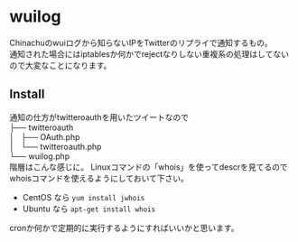 # wuilog
Chinachuのwuiログから知らないIPをTwitterのリプライで通知するもの。  
通知された場合にはiptablesか何かでrejectなりしない重複系の処理はしてないので大変なことになります。

## Install
通知の仕方がtwitteroauthを用いたツイートなので<br>
├── twitteroauth<br>
│   ├── OAuth.php<br>
│   └── twitteroauth.php<br>
└── wuilog.php<br>
階層はこんな感じに。
  Linuxコマンドの「whois」を使ってdescrを見てるのでwhoisコマンドを使えるようにしておいて下さい。
  * CentOS なら `yum install jwhois`
  * Ubuntu なら `apt-get install whois`

cronか何かで定期的に実行するようにすればいいかと思います。

